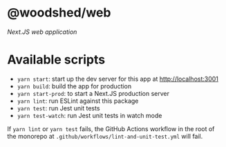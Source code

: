 # @woodshed/web

_Next.JS web application_

# Available scripts

- `yarn start`: start up the dev server for this app at [http://localhost:3001](http://localhost:3001)
- `yarn build`: build the app for production
- `yarn start-prod`: to start a Next.JS production server
- `yarn lint`: run ESLint against this package
- `yarn test`: run Jest unit tests
- `yarn test-watch`: run Jest unit tests in watch mode

If `yarn lint` or `yarn test` fails, the GitHub Actions workflow in the root of the monorepo at `.github/workflows/lint-and-unit-test.yml` will fail.
